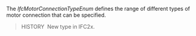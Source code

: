 The _IfcMotorConnectionTypeEnum_ defines the range of different types of motor connection that can be specified.

> HISTORY&nbsp; New type in IFC2x.